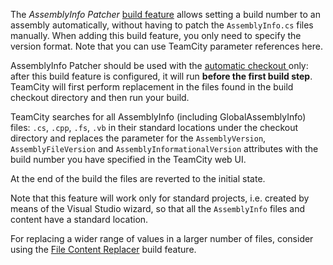 [//]: # (title: AssemblyInfo Patcher)
[//]: # (auxiliary-id: AssemblyInfo Patcher)
The _AssemblyInfo Patcher_ [build feature](adding-build-features.md) allows setting a build number to an assembly automatically, without having to patch the `AssemblyInfo.cs` files manually. When adding this build feature, you only need to specify the version format. Note that you can use TeamCity parameter references here.

 AssemblyInfo Patcher should be used with the [automatic checkout ](vcs-checkout-mode.md)only: after this build feature is configured, it will run __before the first build step__. TeamCity will first perform replacement in the files found in the build checkout directory and then run your build.

TeamCity searches for all AssemblyInfo (including GlobalAssemblyInfo) files: `.cs`, `.cpp`, `.fs`, `.vb` in their standard locations under the checkout directory and replaces the parameter for the `AssemblyVersion`, `AssemblyFileVersion` and `AssemblyInformationalVersion` attributes with the build number you have specified in the TeamCity web UI.

At the end of the build the files are reverted to the initial state.

Note that this feature will work only for standard projects, i.e. created by means of the Visual Studio wizard, so that all the `AssemblyInfo` files and content have a standard location.

<note>

For replacing a wider range of values in a larger number of files, consider using the [File Content Replacer](file-content-replacer.md) build feature.
</note>

